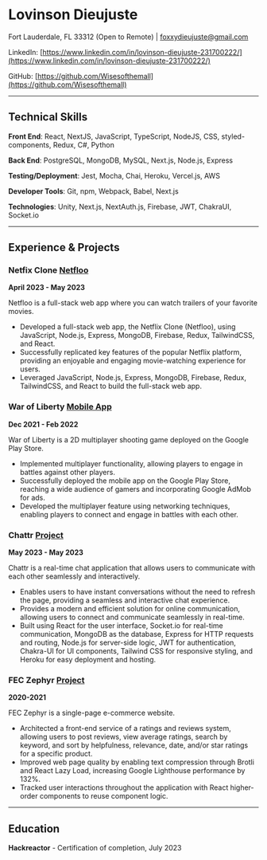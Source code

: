 # Lovinson Dieujuste

Fort Lauderdale, FL 33312 (Open to Remote) | foxxydieujuste@gmail.com

LinkedIn: [https://www.linkedin.com/in/lovinson-dieujuste-231700222/](https://www.linkedin.com/in/lovinson-dieujuste-231700222/)

GitHub: [https://github.com/Wisesofthemall](https://github.com/Wisesofthemall)

---


## Technical Skills
**Front End**: React, NextJS, JavaScript, TypeScript, NodeJS, CSS, styled-components, Redux, C#, Python

**Back End**: PostgreSQL, MongoDB, MySQL, Next.js, Node.js, Express

**Testing/Deployment**: Jest, Mocha, Chai, Heroku, Vercel.js, AWS

**Developer Tools**: Git, npm, Webpack, Babel, Next.js

**Technologies**: Unity, Next.js, NextAuth.js, Firebase, JWT, ChakraUI, Socket.io

---

## Experience & Projects

### Netfix Clone [Netfloo](https://github.com/Wisesofthemall/Netfloo-2.0)
**April 2023 - May 2023**

Netfloo is a full-stack web app where you can watch trailers of your favorite movies.

- Developed a full-stack web app, the Netflix Clone (Netfloo), using JavaScript, Node.js, Express, MongoDB, Firebase, Redux, TailwindCSS, and React.
- Successfully replicated key features of the popular Netflix platform, providing an enjoyable and engaging movie-watching experience for users.
- Leveraged JavaScript, Node.js, Express, MongoDB, Firebase, Redux, TailwindCSS, and React to build the full-stack web app.

### War of Liberty [Mobile App](https://play.google.com/store/apps/details?id=com.war.liberty.game&hl=en_US&gl=US)
**Dec 2021 - Feb 2022**

War of Liberty is a 2D multiplayer shooting game deployed on the Google Play Store.

- Implemented multiplayer functionality, allowing players to engage in battles against other players.
- Successfully deployed the mobile app on the Google Play Store, reaching a wide audience of gamers and incorporating Google AdMob for ads.
- Developed the multiplayer feature using networking techniques, enabling players to connect and engage in battles with each other.

### Chattr [Project](https://github.com/Wisesofthemall/Chattr)
**May 2023 - May 2023**

Chattr is a real-time chat application that allows users to communicate with each other seamlessly and interactively.

- Enables users to have instant conversations without the need to refresh the page, providing a seamless and interactive chat experience.
- Provides a modern and efficient solution for online communication, allowing users to connect and communicate seamlessly in real-time.
- Built using React for the user interface, Socket.io for real-time communication, MongoDB as the database, Express for HTTP requests and routing, Node.js for server-side logic, JWT for authentication, Chakra-UI for UI components, Tailwind CSS for responsive styling, and Heroku for easy deployment and hosting.

### FEC Zephyr [Project](https://github.com/Rpp2210-FEC-Zephyr/FEC-Retail-Store)
**2020-2021**

FEC Zephyr is a single-page e-commerce website.

- Architected a front-end service of a ratings and reviews system, allowing users to post reviews, view average ratings, search by keyword, and sort by helpfulness, relevance, date, and/or star ratings for a specific product.
- Improved web page quality by enabling text compression through Brotli and React Lazy Load, increasing Google Lighthouse performance by 132%.
- Tracked user interactions throughout the application with React higher-order components to reuse component logic.

---

## Education

**Hackreactor** - Certification of completion, July 2023
